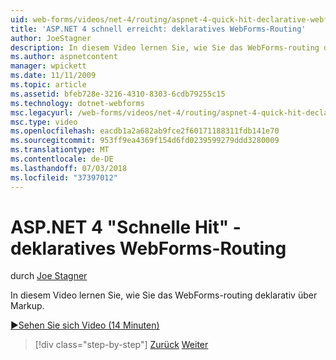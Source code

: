 ```yaml
---
uid: web-forms/videos/net-4/routing/aspnet-4-quick-hit-declarative-webforms-routing
title: 'ASP.NET 4 schnell erreicht: deklaratives WebForms-Routing'
author: JoeStagner
description: In diesem Video lernen Sie, wie Sie das WebForms-routing deklarativ über Markup.
ms.author: aspnetcontent
manager: wpickett
ms.date: 11/11/2009
ms.topic: article
ms.assetid: bfeb728e-3216-4310-8303-6cdb79255c15
ms.technology: dotnet-webforms
msc.legacyurl: /web-forms/videos/net-4/routing/aspnet-4-quick-hit-declarative-webforms-routing
msc.type: video
ms.openlocfilehash: eacdb1a2a682ab9fce2f60171188311fdb141e70
ms.sourcegitcommit: 953ff9ea4369f154d6fd0239599279ddd3280009
ms.translationtype: MT
ms.contentlocale: de-DE
ms.lasthandoff: 07/03/2018
ms.locfileid: "37397012"
---
```

<a name="aspnet-4-quick-hit---declarative-webforms-routing"></a>ASP.NET 4 "Schnelle Hit" - deklaratives WebForms-Routing
====================
durch [Joe Stagner](https://github.com/JoeStagner)

In diesem Video lernen Sie, wie Sie das WebForms-routing deklarativ über Markup. 

[&#9654;Sehen Sie sich Video (14 Minuten)](https://channel9.msdn.com/Blogs/ASP-NET-Site-Videos/aspnet-4-quick-hit-declarative-webforms-routing)

> [!div class="step-by-step"]
> [Zurück](aspnet-4-quick-hit-imperative-webforms-routing.md)
> [Weiter](aspnet-4-quick-hit-outbound-webforms-routing.md)
